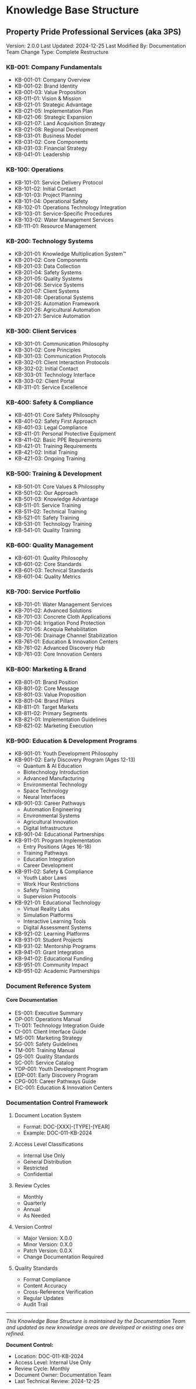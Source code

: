 # Knowledge Base Structure
## Property Pride Professional Services (aka 3PS)
Version: 2.0.0
Last Updated: 2024-12-25
Last Modified By: Documentation Team
Change Type: Complete Restructure

### KB-001: Company Fundamentals
- KB-001-01: Company Overview
- KB-001-02: Brand Identity
- KB-001-03: Value Proposition
- KB-011-01: Vision & Mission
- KB-021-01: Strategic Advantage
- KB-021-05: Implementation Plan
- KB-021-06: Strategic Expansion
- KB-021-07: Land Acquisition Strategy
- KB-021-08: Regional Development
- KB-031-01: Business Model
- KB-031-02: Core Components
- KB-031-03: Financial Strategy
- KB-041-01: Leadership

### KB-100: Operations
- KB-101-01: Service Delivery Protocol
- KB-101-02: Initial Contact
- KB-101-03: Project Planning
- KB-101-04: Operational Safety
- KB-102-01: Operations Technology Integration
- KB-103-01: Service-Specific Procedures
- KB-103-02: Water Management Services
- KB-111-01: Resource Management

### KB-200: Technology Systems
- KB-201-01: Knowledge Multiplication System™
- KB-201-02: Core Components
- KB-201-03: Data Collection
- KB-201-04: Safety Systems
- KB-201-05: Quality Systems
- KB-201-06: Service Systems
- KB-201-07: Client Systems
- KB-201-08: Operational Systems
- KB-201-25: Automation Framework
- KB-201-26: Agricultural Automation
- KB-201-27: Service Automation

### KB-300: Client Services
- KB-301-01: Communication Philosophy
- KB-301-02: Core Principles
- KB-301-03: Communication Protocols
- KB-302-01: Client Interaction Protocols
- KB-302-02: Initial Contact
- KB-303-01: Technology Interface
- KB-303-02: Client Portal
- KB-311-01: Service Excellence

### KB-400: Safety & Compliance
- KB-401-01: Core Safety Philosophy
- KB-401-02: Safety First Approach
- KB-401-03: Legal Compliance
- KB-411-01: Personal Protective Equipment
- KB-411-02: Basic PPE Requirements
- KB-421-01: Training Requirements
- KB-421-02: Initial Training
- KB-421-03: Ongoing Training

### KB-500: Training & Development
- KB-501-01: Core Values & Philosophy
- KB-501-02: Our Approach
- KB-501-03: Knowledge Advantage
- KB-511-01: Service Training
- KB-511-02: Technical Training
- KB-521-01: Safety Training
- KB-531-01: Technology Training
- KB-541-01: Quality Training

### KB-600: Quality Management
- KB-601-01: Quality Philosophy
- KB-601-02: Core Standards
- KB-601-03: Technical Standards
- KB-601-04: Quality Metrics

### KB-700: Service Portfolio
- KB-701-01: Water Management Services
- KB-701-02: Advanced Solutions
- KB-701-03: Concrete Cloth Applications
- KB-701-04: Irrigation Pond Protection
- KB-701-05: Acequia Rehabilitation
- KB-701-06: Drainage Channel Stabilization
- KB-761-01: Education & Innovation Centers
- KB-761-02: Advanced Discovery Hub
- KB-761-03: Core Innovation Centers

### KB-800: Marketing & Brand
- KB-801-01: Brand Position
- KB-801-02: Core Message
- KB-801-03: Value Proposition
- KB-801-04: Brand Pillars
- KB-811-01: Target Markets
- KB-811-02: Primary Segments
- KB-821-01: Implementation Guidelines
- KB-821-02: Marketing Execution

### KB-900: Education & Development Programs
- KB-901-01: Youth Development Philosophy
- KB-901-02: Early Discovery Program (Ages 12-13)
  * Quantum & AI Education
  * Biotechnology Introduction
  * Advanced Manufacturing
  * Environmental Technology
  * Space Technology
  * Neural Interfaces
- KB-901-03: Career Pathways
  * Automation Engineering
  * Environmental Systems
  * Agricultural Innovation
  * Digital Infrastructure
- KB-901-04: Educational Partnerships
- KB-911-01: Program Implementation
  * Entry Positions (Ages 16-18)
  * Training Pathways
  * Education Integration
  * Career Development
- KB-911-02: Safety & Compliance
  * Youth Labor Laws
  * Work Hour Restrictions
  * Safety Training
  * Supervision Protocols
- KB-921-01: Educational Technology
  * Virtual Reality Labs
  * Simulation Platforms
  * Interactive Learning Tools
  * Digital Assessment Systems
- KB-921-02: Learning Platforms
- KB-931-01: Student Projects
- KB-931-02: Mentorship Programs
- KB-941-01: Grant Integration
- KB-941-02: Educational Funding
- KB-951-01: Community Impact
- KB-951-02: Academic Partnerships

### Document Reference System

#### Core Documentation
- ES-001: Executive Summary
- OP-001: Operations Manual
- TI-001: Technology Integration Guide
- CI-001: Client Interface Guide
- MS-001: Marketing Strategy
- SG-001: Safety Guidelines
- TM-001: Training Manual
- QS-001: Quality Standards
- SC-001: Service Catalog
- YDP-001: Youth Development Program
- EDP-001: Early Discovery Program
- CPG-001: Career Pathways Guide
- EIC-001: Education & Innovation Centers

### Documentation Control Framework
1. Document Location System
   - Format: DOC-[XXX]-[TYPE]-[YEAR]
   - Example: DOC-011-KB-2024

2. Access Level Classifications
   - Internal Use Only
   - General Distribution
   - Restricted
   - Confidential

3. Review Cycles
   - Monthly
   - Quarterly
   - Annual
   - As Needed

4. Version Control
   - Major Version: X.0.0
   - Minor Version: 0.X.0
   - Patch Version: 0.0.X
   - Change Documentation Required

5. Quality Standards
   - Format Compliance
   - Content Accuracy
   - Cross-Reference Verification
   - Regular Updates
   - Audit Trail

---

*This Knowledge Base Structure is maintained by the Documentation Team and updated as new knowledge areas are developed or existing ones are refined.*

**Document Control:**
- Location: DOC-011-KB-2024
- Access Level: Internal Use Only
- Review Cycle: Monthly
- Document Owner: Documentation Team
- Last Technical Review: 2024-12-25